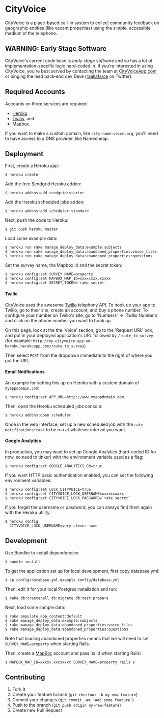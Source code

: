 CityVoice
=========
CityVoice is a place-based call-in system to collect community feedback on geographic entities (like vacant properties) using the simple, accessible medium of the telephone.


WARNING: Early Stage Software
-----------------------------
CityVoice's current code base is *early stage software* and so has a lot of implementation-specific logic hard-coded in. If you're interested in using CityVoice, you're best served by contacting the team at [CityVoiceApp.com](http://www.cityvoiceapp.com) or pinging the lead back-end dev Dave ([@allafarce](http://www.twitter.com/allafarce) on Twitter).


Required Accounts
-----------------
Accounts on three services are required:

  * [Heroku](https://heroku.com)
  * [Twilio](https://twilio.com), and
  * [Mapbox](https://mapbox.com).

If you want to make a custom domain, like `city-name-voice.org`, you'll need to have access to a DNS provider, like Namecheap.


Deployment
----------
First, create a Heroku app:

    $ heroku create

Add the free Sendgrid Heroku addon:

    $ heroku addons:add sendgrid:starter

Add the Heroku scheduled jobs addon:

    $ heroku addons:add scheduler:standard

Next, push the code to Heroku:

    $ git push heroku master

Load some example data:

    $ heroku run rake manage_deploy_data:example:subjects
    $ heroku run rake manage_deploy_data:abandoned_properties:voice_files
    $ heroku run rake manage_deploy_data:abandoned_properties:questions

Set the survey name, the Mapbox id and the secret token:

    $ heroku config:set SURVEY_NAME=property
    $ heroku config:set MAPBOX_MAP_ID=xxxxxxxx.xxxxx
    $ heroku config:set SECRET_TOKEN=`rake secret`


#### Twilio

CityVoice uses the awesome [Twilio](www.twilio.com) telephony API. To hook up your app to Twilio, go to their site, create an account, and buy a phone number. To configure your number on Twilio's site, go to 'Numbers' -> 'Twilio Numbers' and click on the phone number you want to hook up.

On this page, look at the the 'Voice' section, go to the 'Request URL' box, and put in your deployed application's URL followed by `/route_to_survey` (for example: `http://my-cityvoice-app-on-heroku.herokuapp.com/route_to_survey`)

Then select `POST` from the dropdown immediate to the right of where you put the URL.


#### Email Notifications

An example for setting this up on Heroku with a custom domain of `myappdomain.com`:

    $ heroku config:set APP_URL=http://www.myappdomain.com

Then, open the Heroku scheduled jobs console:

    $ heroku addons:open scheduler

Once in the web interface, set up a new scheduled job with the `rake notifications:task` to be run at whatever interval you want.


#### Google Analytics

In production, you may want to set up Google Analytics (hard-coded ID for now, so need to tinker) with the environment variable used as a flag:

    $ heroku config:set GOOGLE_ANALYTICS_ON=true

If you want HTTP basic authentication enabled, you can set the following environment variables:

    $ heroku config:set LOCK_CITYVOICE=true
    $ heroku config:set CITYVOICE_LOCK_USERNAME=xxxxxxxxxx
    $ heroku config:set CITYVOICE_LOCK_PASSWORD=`rake secret`

If you forget the username or password, you can always find them again with the Heroku utility:

    $ heroku config
      CITYVOICE_LOCK_USERNAME=very-clever-name


Development
-----------

Use Bundler to install dependencies:

    $ bundle install

To get the application set up for local development, first copy database.yml:

    $ cp config/database.yml.example config/database.yml

Then, edit it for your local Postgres installation and run:

    $ rake db:create:all db:migrate db:test:prepare

Next, load some sample data:

    $ rake populate_app_content:default
    $ rake manage_deploy_data:example:subjects
    $ rake manage_deploy_data:abandoned_properties:voice_files
    $ rake manage_deploy_data:abandoned_properties:questions

Note that loading abandoned properties means that we will need to set `SURVEY_NAME=property` when starting Rails.

Then, create a [MapBox](https://www.mapbox.com) account and pass its id when starting Rails:

    $ MAPBOX_MAP_ID=xxxxx.xxxxxxxx SURVEY_NAME=property rails s


Contributing
------------

1. Fork it
2. Create your feature branch (`git checkout -b my-new-feature`)
3. Commit your changes (`git commit -am 'Add some feature'`)
4. Push to the branch (`git push origin my-new-feature`)
5. Create new Pull Request
